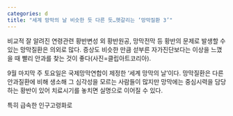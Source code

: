 ```yaml
---
categories: d
title: "세계 망막의 날 비슷한 듯 다른 듯…헷갈리는 ‘망막질환 3’"
---
```

비교적 잘 알려진 연령관련 황반변성 외 황반원공, 망막전막 등 황반의 문제로 발생할 수 있는 망막질환은 의외로 많다. 증상도 비슷한 만큼 섣부른 자가진단보다는 이상을 느꼈을 때 빨리 안과를 찾는 것이 좋다(사진=클립아트코리아).&nbsp;&nbsp;



9월 마지막 주 토요일은 국제망막연합이 제정한 &lsquo;세계 망막의 날&rsquo;이다. 망막질환은 다른 안과질환에 비해 생소해 그 심각성을 모르는 사람들이 많지만 망막에는 중심시력을 담당하는 황반이 있어 치료시기를 놓치면 실명으로 이어질 수 있다.

특히 급속한 인구고령화로 